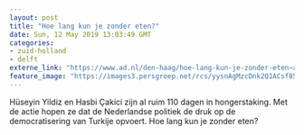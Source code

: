 ```yaml
---
layout: post
title: "Hoe lang kun je zonder eten?"
date: Sun, 12 May 2019 13:03:49 GMT
categories: 
- zuid-holland 
- delft 
externe_link: "https://www.ad.nl/den-haag/hoe-lang-kun-je-zonder-eten~a9136df1/"
feature_image: "https://images3.persgroep.net/rcs/yysnAgMzcDnk2Q1ACsf85xK9Y7E/diocontent/147739441/_fitwidth/400/?appId=21791a8992982cd8da851550a453bd7f&quality=0.7"
---
```


Hüseyin Yildiz en Hasbi Çakici zijn al ruim 110 dagen in hongerstaking. Met de actie hopen ze dat de Nederlandse politiek de druk op de democratisering van Turkije opvoert. Hoe lang kun je zonder eten?
